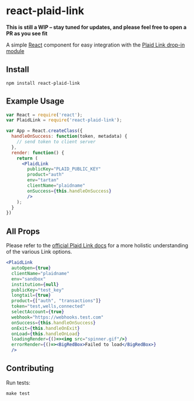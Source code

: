 # react-plaid-link

**This is still a WIP – stay tuned for updates, and please feel free to open a PR as you see fit**

A simple [React](https://facebook.github.io/react/) component for easy
integration with the [Plaid Link drop-in module](https://plaid.com/docs/link/)


## Install

```
npm install react-plaid-link
```

## Example Usage

```jsx
var React = require('react');
var PlaidLink = require('react-plaid-link');

var App = React.createClass({
  handleOnSuccess: function(token, metadata) {
    // send token to client server
  },
  render: function() {
    return (
      <PlaidLink
        publicKey="PLAID_PUBLIC_KEY"
        product="auth"
        env="tartan"
        clientName="plaidname"
        onSuccess={this.handleOnSuccess}
        />
    );
  }
})
```

## All Props

Please refer to the [official Plaid Link docs](https://plaid.com/link/) for
a more holistic understanding of the various Link options.

```jsx
<PlaidLink
  autoOpen={true}
  clientName="plaidname"
  env="sandbox"
  institution={null}
  publicKey="test_key"
  longtail={true}
  product={["auth", "transactions"]}
  token="test,wells,connected"
  selectAccount={true}
  webhook="https://webhooks.test.com"
  onSuccess={this.handleOnSuccess}
  onExit={this.handleOnExit}
  onLoad={this.handleOnLoad}
  loadingRender={()=><img src="spinner.gif"/>}
  errorRender={()=><BigRedBox>Failed to load</BigRedBox>}
  />
```


## Contributing

Run tests:

```
make test
```
